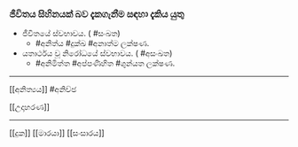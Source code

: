 ### ජීවිතය සිහිනයක් බව දැකගැනීම සඳහා දැකිය යුතු

- ජීවිතයේ ස්වභාවය. ( #සංඛත)
	- #අනිත්ය   #දුක්ඛ  #අනාත්ම ලක්ෂණ.
- යතාර්ථය වූ නිරෝධයේ ස්වභාවය. ( #අසංඛත)
	- #අනිමිත්ත #අප්පණිහිත #ශුන්යත ලක්ෂණ.
---
[[අනිත්‍යය]]           #අනිච්ඡ 

[[උදාහරණ]]

---
[[දුක]]  [[මාරයා]] [[සංසාරය]] 